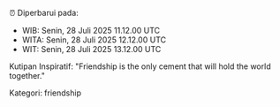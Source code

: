 ⏰ Diperbarui pada:
- WIB: Senin, 28 Juli 2025 11.12.00 UTC
- WITA: Senin, 28 Juli 2025 12.12.00 UTC
- WIT: Senin, 28 Juli 2025 13.12.00 UTC

Kutipan Inspiratif:
"Friendship is the only cement that will hold the world together."


Kategori: friendship

